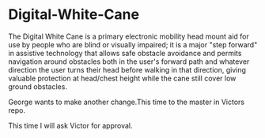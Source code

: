 # Digital-White-Cane
The Digital White Cane is a primary electronic mobility head mount aid for use by people who are blind or visually impaired; it is a major "step forward" in assistive technology that allows safe obstacle avoidance and permits navigation around obstacles both in the user's forward path and whatever direction the user turns their head before walking in that direction, giving valuable protection at head/chest height while the cane still cover low ground obstacles.

George wants to make another change.This time to the master in Victors repo.

This time I will ask Victor for approval.
